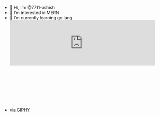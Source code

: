 - 👋 Hi, I’m @7711-ashish
- 👀 I’m interested in MERN
- 🌱 I’m currently learning go lang
- <div style="width:100%;height:0;padding-bottom:57%;position:relative;"><iframe src="https://giphy.com/embed/WSBeyxvC1jH496xQGA" width="100%" ------height="100%" style="position:absolute" frameBorder="0" class="giphy-embed" allowFullScreen></iframe></div><p><a href="https://giphy.com/stickers/code-programmer-learn-to-WSBeyxvC1jH496xQGA">via GIPHY</a></p>
<!---
7711-ashish/7711-ashish is a ✨ special ✨ repository because its `README.md` (this file) appears on your GitHub profile.
You can click the Preview link to take a look at your changes.
--->
